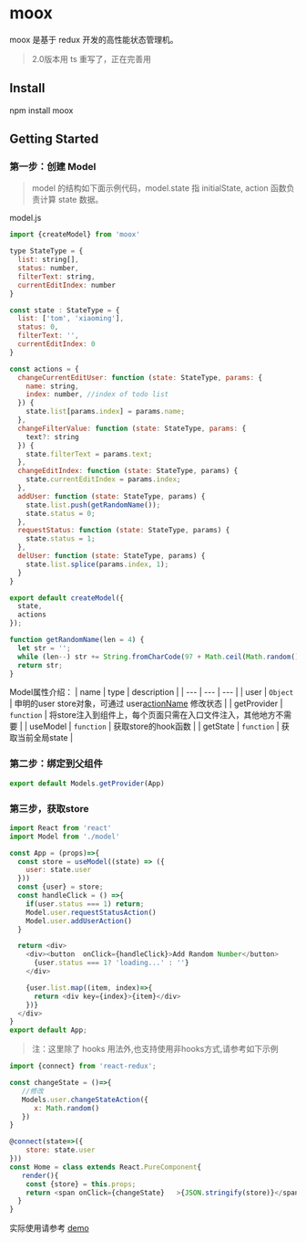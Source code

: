 # moox
moox 是基于 redux 开发的高性能状态管理机。

> 2.0版本用 ts 重写了，正在完善用

## Install
npm install moox

## Getting Started

### 第一步：创建 Model
> model 的结构如下面示例代码，model.state 指 initialState, action 函数负责计算 state 数据。

model.js

```js
import {createModel} from 'moox'

type StateType = {
  list: string[],
  status: number,
  filterText: string,
  currentEditIndex: number
}

const state : StateType = {
  list: ['tom', 'xiaoming'],
  status: 0,
  filterText: '',
  currentEditIndex: 0
}

const actions = {
  changeCurrentEditUser: function (state: StateType, params: {
    name: string,
    index: number, //index of todo list 
  }) {
    state.list[params.index] = params.name;
  },
  changeFilterValue: function (state: StateType, params: {
    text?: string
  }) {
    state.filterText = params.text;
  },
  changeEditIndex: function (state: StateType, params) {
    state.currentEditIndex = params.index;
  },
  addUser: function (state: StateType, params) {
    state.list.push(getRandomName());
    state.status = 0;
  },
  requestStatus: function (state: StateType, params) {
    state.status = 1;
  },
  delUser: function (state: StateType, params) {
    state.list.splice(params.index, 1);
  }
}

export default createModel({
  state, 
  actions
});

function getRandomName(len = 4) {
  let str = '';
  while (len--) str += String.fromCharCode(97 + Math.ceil(Math.random() * 25));
  return str;
}


```
Model属性介绍：
| name | type | description |
| --- | --- | --- |
| user | `Object` | 申明的user store对象，可通过 user[actionName](params) 修改状态 |
| getProvider | `function` | 将store注入到组件上，每个页面只需在入口文件注入，其他地方不需要 |
| useModel | `function` | 获取store的hook函数 |
| getState | `function` | 获取当前全局state |


### 第二步：绑定到父组件

```js
export default Models.getProvider(App)
```

### 第三步，获取store

```js
import React from 'react'
import Model from './model'

const App = (props)=>{
  const store = useModel((state) => ({
    user: state.user
  }))
  const {user} = store;
  const handleClick = () =>{
    if(user.status === 1) return;
    Model.user.requestStatusAction()
    Model.user.addUserAction()
  }

  return <div>
    <div><button  onClick={handleClick}>Add Random Number</button>
      {user.status === 1? 'loading...' : ''}
    </div>

    {user.list.map((item, index)=>{
      return <div key={index}>{item}</div>
    })}
  </div>
}
export default App;

```
>注：这里除了 hooks 用法外,也支持使用非hooks方式,请参考如下示例

```js
import {connect} from 'react-redux';

const changeState = ()=>{
   //修改
   Models.user.changeStateAction({
      x: Math.random()
   })
}

@connect(state=>({
	store: state.user
}))
const Home = class extends React.PureComponent{
   render(){
    const {store} = this.props;
    return <span onClick={changeState}   >{JSON.stringify(store)}</span>
  }
}

```



实际使用请参考 [demo](https://github.com/suxiaoxin/moox/tree/master/demo)
